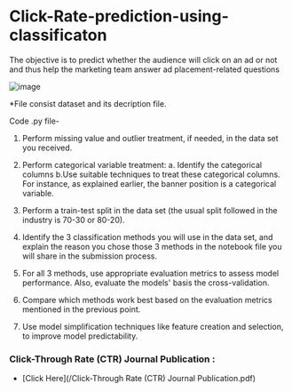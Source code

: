 # Click-Rate-prediction-using-classificaton
The objective is to predict whether the audience will click on an ad or not and thus help the marketing team answer ad placement-related questions

![image](https://github.com/hemanthsaich/Click-Through-Rate/assets/91429511/9e1e97b5-43a6-4e80-aaa5-6ec3f854e1e8)

*File consist dataset and its decription file.

Code .py file-

1. Perform missing value and outlier treatment, if needed, in the data set you received.

2. Perform categorical variable treatment:
  a. Identify the categorical columns 
  b.Use suitable techniques to treat these categorical columns. For instance, as explained earlier, the banner position is a categorical variable. 

3. Perform a train-test split in the data set (the usual split followed in the industry is 70-30 or 80-20).

4. Identify the 3 classification methods you will use in the data set, and explain the reason you chose those 3 methods in the notebook file you will share in the submission process.

5. For all 3 methods, use appropriate evaluation metrics to assess model performance. Also, evaluate the models' basis the cross-validation.

6. Compare which methods work best based on the evaluation metrics mentioned in the previous point.

7. Use model simplification techniques like feature creation and selection, to improve model predictability. 

### Click-Through Rate (CTR) Journal Publication : 
* [Click Here](/Click-Through Rate (CTR) Journal Publication.pdf)
